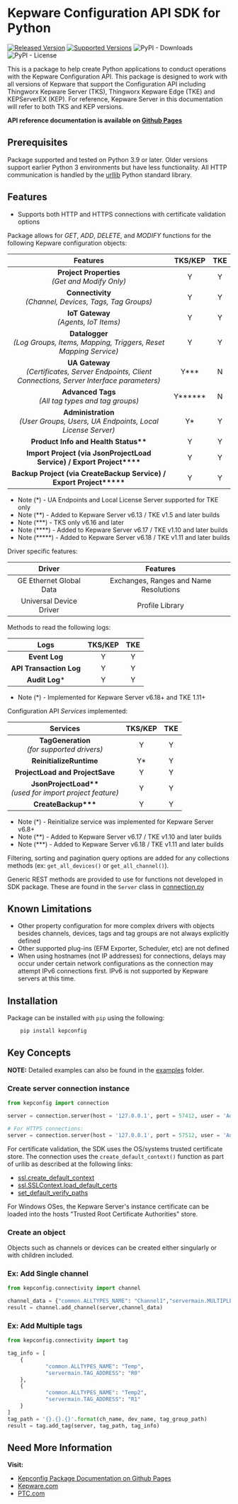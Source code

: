 # Kepware Configuration API SDK for Python

[![Released Version](https://img.shields.io/pypi/v/kepconfig)](https://pypi.org/project/kepconfig) [![Supported Versions](https://img.shields.io/pypi/pyversions/kepconfig)](https://pypi.org/project/kepconfig) ![PyPI - Downloads](https://img.shields.io/pypi/dm/kepconfig) ![PyPI - License](https://img.shields.io/pypi/l/kepconfig)

This is a package to help create Python applications to conduct operations with the Kepware Configuration API. This package is designed to work with all versions of Kepware that support the Configuration API including Thingworx Kepware Server (TKS), Thingworx Kepware Edge (TKE) and KEPServerEX (KEP). For reference, Kepware Server in this documentation will refer to both TKS and KEP versions.

**API reference documentation is available on [Github Pages](https://ptcinc.github.io/Kepware-ConfigAPI-SDK-Python)**

## Prerequisites

Package supported and tested on Python 3.9 or later. Older versions support earlier Python 3 environments but have less functionality. All HTTP communication is handled by the [urllib](https://docs.python.org/3/library/urllib.html#module-urllib) Python standard library.

## Features

- Supports both HTTP and HTTPS connections with certificate validation options

Package allows for *GET*, *ADD*, *DELETE*, and *MODIFY* functions for the following Kepware configuration objects:

| Features      | TKS/KEP       | TKE           |
| :----------:  | :----------:  | :----------:  |
| **Project Properties** <br /> *(Get and Modify Only)* | Y | Y |
| **Connectivity** <br /> *(Channel, Devices, Tags, Tag Groups)* | Y | Y |
| **IoT Gateway** <br /> *(Agents, IoT Items)* | Y | Y |
| **Datalogger** <br /> *(Log Groups, Items, Mapping, Triggers, Reset Mapping Service)* | Y | Y |
| **UA Gateway** <br /> *(Certificates, Server Endpoints, Client Connections, Server Interface parameters)* | Y*** | N |
| **Advanced Tags** <br /> *(All tag types and tag groups)*| Y****** | N |
| **Administration** <br /> *(User Groups, Users, UA Endpoints, Local License Server)* | Y* | Y |
| **Product Info and Health Status\*\*** | Y | Y |
| **Import Project (via JsonProjectLoad Service) / Export Project\*\*\*\***| Y | Y |
| **Backup Project (via CreateBackup Service) / Export Project\*\*\*\*\***| Y | Y |

- Note (*) - UA Endpoints and Local License Server supported for TKE only
- Note (**) - Added to Kepware Server v6.13 / TKE v1.5 and later builds
- Note (***) - TKS only v6.16 and later
- Note (****) - Added to Kepware Server v6.17 / TKE v1.10 and later builds
- Note (*****) - Added to Kepware Server v6.18 / TKE v1.11 and later builds

Driver specific features:

| Driver          | Features       |
| :----------:  | :----------:  |
|GE Ethernet Global Data|Exchanges, Ranges and Name Resolutions|
|Universal Device Driver|Profile Library|

Methods to read the following logs:

| Logs          | TKS/KEP       | TKE           |
| :----------:  | :----------:  | :----------:  |
| **Event Log** | Y | Y |
| **API Transaction Log** | Y | Y |
| **Audit Log*** | Y | Y |

- Note (*) - Implemented for Kepware Server v6.18+ and TKE 1.11+

Configuration API *Services* implemented:

| Services      | TKS/KEP       | TKE           |
| :----------:  | :----------:  | :----------:  |
| **TagGeneration** <br /> *(for supported drivers)* | Y | Y |
| **ReinitializeRuntime** | Y* | Y |
| **ProjectLoad and ProjectSave**| Y | Y |
| **JsonProjectLoad\*\*** <br /> *(used for import project feature)*| Y | Y |
| **CreateBackup\*\*\***| Y | Y |

- Note (*) - Reinitialize service was implemented for Kepware Server v6.8+
- Note (**) - Added to Kepware Server v6.17 / TKE v1.10 and later builds
- Note (***) - Added to Kepware Server v6.18 / TKE v1.11 and later builds

Filtering, sorting and pagination query options are added for any collections methods (ex: `get_all_devices()` or `get_all_channel()`).

Generic REST methods are provided to use for functions not developed in SDK package. These are found in the `Server` class in [connection.py](./kepconfig/connection.py)

## Known Limitations

- Other property configuration for more complex drivers with objects besides channels, devices, tags and tag groups are not always explicitly defined
- Other supported plug-ins (EFM Exporter, Scheduler, etc) are not defined
- When using hostnames (not IP addresses) for connections, delays may occur under certain network configurations as the connection may attempt IPv6 connections first. IPv6 is not supported by Kepware servers at this time.

## Installation

Package can be installed with `pip` using the following:

```cmd
    pip install kepconfig
```

## Key Concepts

**NOTE:** Detailed examples can also be found in the [examples](./examples/) folder.

### Create server connection instance

```python
from kepconfig import connection

server = connection.server(host = '127.0.0.1', port = 57412, user = 'Administrator', pw = '')

# For HTTPS connections:
server = connection.server(host = '127.0.0.1', port = 57512, user = 'Administrator', pw = '', https=True)

```

For certificate validation, the SDK uses the OS/systems trusted certificate store. The connection uses the `create_default_context()` function as part of urllib as described at the following links:

- [ssl.create_default_context](https://docs.python.org/3/library/ssl.html#ssl.create_default_context)
- [ssl.SSLContext.load_default_certs](https://docs.python.org/3/library/ssl.html#ssl.SSLContext.load_default_certs)
- [set_default_verify_paths](https://docs.python.org/3/library/ssl.html#ssl.SSLContext.set_default_verify_paths)

For Windows OSes, the Kepware Server's instance certificate can be loaded into the hosts "Trusted Root Certificate Authorities" store.

### Create an object

Objects such as channels or devices can be created either singularly or with children included.

### Ex: Add Single channel

```python
from kepconfig.connectivity import channel

channel_data = {"common.ALLTYPES_NAME": "Channel1","servermain.MULTIPLE_TYPES_DEVICE_DRIVER": "Simulator"}
result = channel.add_channel(server,channel_data)
```

### Ex: Add Multiple tags

```python
from kepconfig.connectivity import tag

tag_info = [
    {
            "common.ALLTYPES_NAME": "Temp",
            "servermain.TAG_ADDRESS": "R0"
    },
    {
            "common.ALLTYPES_NAME": "Temp2",
            "servermain.TAG_ADDRESS": "R1"
    }
]
tag_path = '{}.{}.{}'.format(ch_name, dev_name, tag_group_path)
result = tag.add_tag(server, tag_path, tag_info)

```

## Need More Information

**Visit:**

- [Kepconfig Package Documentation on Github Pages](https://ptcinc.github.io/Kepware-ConfigAPI-SDK-Python)
- [Kepware.com](https://www.kepware.com/)
- [PTC.com](https://www.ptc.com/)
